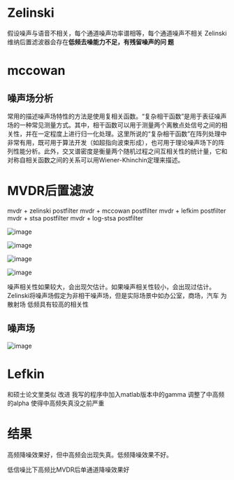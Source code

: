 # Zelinski

假设噪声与语音不相关，每个通道噪声功率谱相等，每个通道噪声不相关
Zelinski 维纳后置滤波器会存在**低频去噪能力不足，有残留噪声的问 题**

# mccowan

## 噪声场分析

常用的描述噪声场特性的方法是使用复相关函数。“复杂相干函数”是用于表征噪声场的一种常见测量方式。其中，相干函数可以用于测量两个离散点处信号之间的相关性，并在一定程度上进行归一化处理。这里所说的“复杂相干函数”在阵列处理中非常有用，既可用于算法开发（如超指向波束形成），也可用于理论噪声场下的阵列性能分析。此外，交叉谱密度是衡量两个随机过程之间互相关性的统计量，它和对称自相关函数之间的关系可以用Wiener-Khinchin定理来描述。

# MVDR后置滤波

mvdr + zelinski postfilter
mvdr + mccowan postfilter
mvdr + lefkim postfilter
mvdr + stsa postfilter 
mvdr + log-stsa postfilter

![image](https://cdn.staticaly.com/gh/andyye1999/image-hosting@master/20221201/image.xjharf7cw40.webp)


![image](https://cdn.staticaly.com/gh/andyye1999/image-hosting@master/20221201/image.3rj3rsjxzyu0.webp)

![image](https://cdn.staticaly.com/gh/andyye1999/image-hosting@master/20221201/image.21o574xamy5c.webp)


![image](https://cdn.staticaly.com/gh/andyye1999/image-hosting@master/20221201/image.3gb0b0tvq8c0.webp)

噪声相关性如果较大，会出现欠估计。如果噪声相关性较小，会出现过估计。
Zelinski将噪声场假定为非相干噪声场，但是实际场景中如办公室，商场，汽车 为散射场 
低频具有较高的相关性

## 噪声场


![image](https://cdn.staticaly.com/gh/andyye1999/image-hosting@master/20221201/image.4u5m30xq5li0.webp)

# Lefkin

和硕士论文里类似 改进 我写的程序中加入matlab版本中的gamma 调整了中高频的alpha 使得中高频失真没之前严重

# 结果

高频降噪效果好，但中高频会出现失真。低频降噪效果不好。

低信噪比下高频比MVDR后单通道降噪效果好